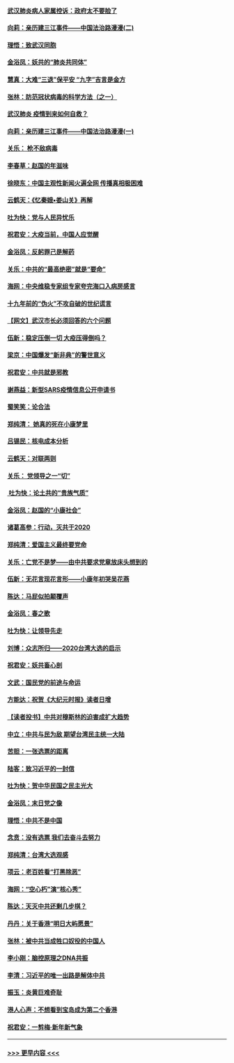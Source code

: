 #### [武汉肺炎病人家属控诉：政府太不要脸了](../pages/nsc993/n11833205.md?t=01310511) 
#### [向莉：亲历建三江事件——中国法治路漫漫(二)](../pages/nsc993/n11829102.md?t=01310511) 
#### [理悟：致武汉同胞](../pages/nsc993/n11831522.md?t=01310511) 
#### [金浴凤：妖共的“肺炎共同体”](../pages/nsc993/n11829448.md?t=01310511) 
#### [慧真：大难“三退”保平安 “九字”吉言是金方](../pages/nsc993/n11829501.md?t=01310511) 
#### [张林：防范冠状病毒的科学方法（之一）](../pages/nsc993/n11828618.md?t=01310511) 
#### [武汉肺炎 疫情到来如何自救？](../pages/nsc993/n11827632.md?t=01310511) 
#### [向莉：亲历建三江事件——中国法治路漫漫(一)](../pages/nsc993/n11827190.md?t=01310511) 
#### [关乐： 枪不敌病毒](../pages/nsc993/n11826746.md?t=01310511) 
#### [李春草：赵国的年滋味](../pages/nsc993/n11826321.md?t=01310511) 
#### [徐晓东：中国主观性新闻火遍全网 传播真相极困难](../pages/nsc993/n11826508.md?t=01310511) 
#### [云鹤天：《忆秦娥▪娄山关》再解](../pages/nsc993/n11824682.md?t=01310511) 
#### [吐为快：党与人民异忧乐](../pages/nsc993/n11824660.md?t=01310511) 
#### [祝君安：大疫当前，中国人应觉醒](../pages/nsc993/n11821946.md?t=01310511) 
#### [金浴凤：反躬罪己是解药](../pages/nsc993/n11820280.md?t=01310511) 
#### [关乐：中共的“最高绝密”就是“要命”](../pages/nsc993/n11816946.md?t=01310511) 
#### [海网：中央维稳专家组专家夸完海口入病房感言](../pages/nsc993/n11815138.md?t=01310511) 
#### [十九年前的“伪火”不攻自破的世纪谎言](../pages/nsc993/n11813238.md?t=01310511) 
#### [【网文】武汉市长必须回答的六个问题](../pages/nsc993/n11813848.md?t=01310511) 
#### [伍新：稳定压倒一切 大疫压得倒吗？](../pages/nsc993/n11812634.md?t=01310511) 
#### [梁京：中国爆发“新非典”的警世意义](../pages/nsc993/n11812554.md?t=01310511) 
#### [祝君安：中共就是邪教](../pages/nsc993/n11812431.md?t=01310511) 
#### [谢燕益：新型SARS疫情信息公开申请书](../pages/nsc993/n11808840.md?t=01310511) 
#### [蜀笑笑：论合法](../pages/nsc993/n11808064.md?t=01310511) 
#### [郑纯清： 她真的死在小康梦里](../pages/nsc993/n11806623.md?t=01310511) 
#### [吕锡民：核电成本分析](../pages/nsc993/n11806284.md?t=01310511) 
#### [云鹤天：对联两则](../pages/nsc993/n11805957.md?t=01310511) 
#### [关乐： 党领导之一“切”](../pages/nsc993/n11804505.md?t=01310511) 
#### [ 吐为快：论土共的“贵族气质”](../pages/nsc993/n11804490.md?t=01310511) 
#### [金浴凤：赵国的“小康社会”](../pages/nsc993/n11804452.md?t=01310511) 
#### [诸葛高参：行动，灭共于2020](../pages/nsc993/n11804120.md?t=01310511) 
#### [郑纯清：爱国主义最终要党命](../pages/nsc993/n11802197.md?t=01310511) 
#### [关乐：亡党不是梦——由中共要求党章放床头想到的](../pages/nsc993/n11802156.md?t=01310511) 
#### [伍新：无花言现花言形——小康年初哭吴花燕](../pages/nsc993/n11800044.md?t=01310511) 
#### [陈达：马屁似拍颠覆声](../pages/nsc993/n11800010.md?t=01310511) 
#### [金浴凤：春之歌](../pages/nsc993/n11797687.md?t=01310511) 
#### [吐为快：让领导先走](../pages/nsc993/n11797512.md?t=01310511) 
#### [刘博：众志所归——2020台湾大选的启示](../pages/nsc993/n11796878.md?t=01310511) 
#### [祝君安：妖共畜心剖](../pages/nsc993/n11794273.md?t=01310511) 
#### [文武：国民党的前途与命运](../pages/nsc993/n11794198.md?t=01310511) 
#### [方能达：祝贺《大纪元时报》读者日增](../pages/nsc993/n11793807.md?t=01310511) 
#### [【读者投书】中共对穆斯林的迫害成扩大趋势](../pages/nsc993/n11791371.md?t=01310511) 
#### [中立：中共与民为敌 期望台湾民主统一大陆](../pages/nsc993/n11790392.md?t=01310511) 
#### [苦胆：一张选票的距离](../pages/nsc993/n11788914.md?t=01310511) 
#### [陆客：致习近平的一封信](../pages/nsc993/n11788867.md?t=01310511) 
#### [吐为快：贺中华民国之民主光大](../pages/nsc993/n11788618.md?t=01310511) 
#### [金浴凤：末日党之像](../pages/nsc993/n11787475.md?t=01310511) 
#### [理悟：中共不是中国](../pages/nsc993/n11787463.md?t=01310511) 
#### [念贲：没有选票  我们去奋斗去努力](../pages/nsc993/n11787398.md?t=01310511) 
#### [郑纯清：台湾大选观感](../pages/nsc993/n11786210.md?t=01310511) 
#### [项云：老百姓看“打黑除恶”](../pages/nsc993/n11785398.md?t=01310511) 
#### [海网：“空心朽”演“核心秀”](../pages/nsc993/n11783874.md?t=01310511) 
#### [陈达：天灭中共还剩几步棋？](../pages/nsc993/n11783719.md?t=01310511) 
#### [丹丹：关于香港“明日大屿愿景”](../pages/nsc993/n11783273.md?t=01310511) 
#### [张林：被中共当成牲口奴役的中国人](../pages/nsc993/n11782397.md?t=01310511) 
#### [李小刚：脑控原理之DNA共振](../pages/nsc993/n11780962.md?t=01310511) 
#### [李清：习近平的唯一出路是解体中共](../pages/nsc993/n11780866.md?t=01310511) 
#### [振玉：炎黄巨难奇耻](../pages/nsc993/n11779632.md?t=01310511) 
#### [港人心声：不想看到宝岛成为第二个香港](../pages/nsc993/n11778817.md?t=01310511) 
#### [祝君安：一剪梅‧新年新气象](../pages/nsc993/n11776340.md?t=01310511) 

----
#### [ >>> 更早内容 <<< ](../indexes/nsc993-earlier.md)
